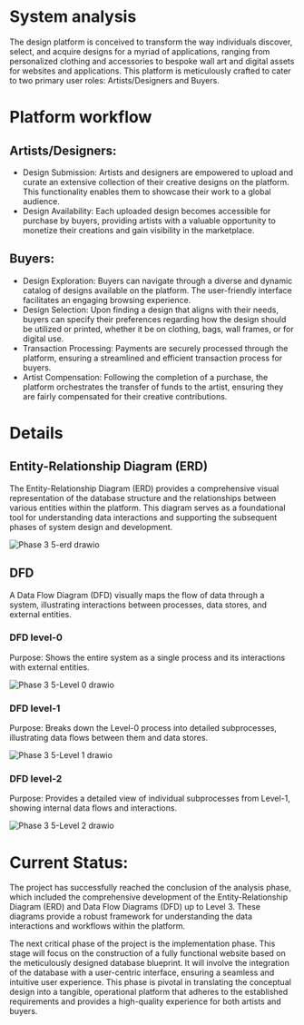 # System analysis 
The design platform is conceived to transform the way individuals discover, select, and acquire designs for a myriad of applications, ranging from personalized clothing and accessories to bespoke wall art and digital assets for websites and applications. This platform is meticulously crafted to cater to two primary user roles: Artists/Designers and Buyers.
 
   
  
# Platform workflow 
 
## Artists/Designers:
  - Design Submission: Artists and designers are empowered to upload and curate an extensive collection of their creative designs on the platform. This functionality enables them to showcase their work to a 
  global audience.
  - Design Availability: Each uploaded design becomes accessible for purchase by buyers, providing artists with a valuable opportunity to monetize their creations and gain visibility in the marketplace.
## Buyers:

  - Design Exploration: Buyers can navigate through a diverse and dynamic catalog of designs available on the platform. The user-friendly interface facilitates an engaging browsing experience.
  - Design Selection: Upon finding a design that aligns with their needs, buyers can specify their preferences regarding how the design should be utilized or printed, whether it be on clothing, bags, wall 
    frames, or for digital use.
  - Transaction Processing: Payments are securely processed through the platform, ensuring a streamlined and efficient transaction process for buyers.
  - Artist Compensation: Following the completion of a purchase, the platform orchestrates the transfer of funds to the artist, ensuring they are fairly compensated for their creative contributions.



# Details 

## Entity-Relationship Diagram (ERD)

The Entity-Relationship Diagram (ERD) provides a comprehensive visual representation of the database structure and the relationships between various entities within the platform. This diagram serves as a foundational tool for understanding data interactions and supporting the subsequent phases of system design and development. 

![Phase 3   5-erd drawio](https://github.com/user-attachments/assets/825b66bd-5936-4a45-95ca-9f5f320bb3c0)

## DFD
A Data Flow Diagram (DFD) visually maps the flow of data through a system, illustrating interactions between processes, data stores, and external entities.

### DFD level-0 
Purpose: Shows the entire system as a single process and its interactions with external entities.
 
![Phase 3   5-Level 0 drawio](https://github.com/user-attachments/assets/f5a93f31-1bf1-4d81-bcdf-c1fee93cd31c)

### DFD level-1 
Purpose: Breaks down the Level-0 process into detailed subprocesses, illustrating data flows between them and data stores.

![Phase 3   5-Level 1 drawio](https://github.com/user-attachments/assets/ddbf7aeb-3da0-4ca0-997d-16f6ad427572)
###  DFD level-2 
Purpose: Provides a detailed view of individual subprocesses from Level-1, showing internal data flows and interactions.

![Phase 3   5-Level 2 drawio](https://github.com/user-attachments/assets/4f2b1b1b-634f-4199-88be-e0be3d328cde)











    
  # Current Status:

The project has successfully reached the conclusion of the analysis phase, which included the comprehensive development of the Entity-Relationship Diagram (ERD) and Data Flow Diagrams (DFD) up to Level 3. These diagrams provide a robust framework for understanding the data interactions and workflows within the platform.

The next critical phase of the project is the implementation phase. This stage will focus on the construction of a fully functional website based on the meticulously designed database blueprint. It will involve the integration of the database with a user-centric interface, ensuring a seamless and intuitive user experience. This phase is pivotal in translating the conceptual design into a tangible, operational platform that adheres to the established requirements and provides a high-quality experience for both artists and buyers.


